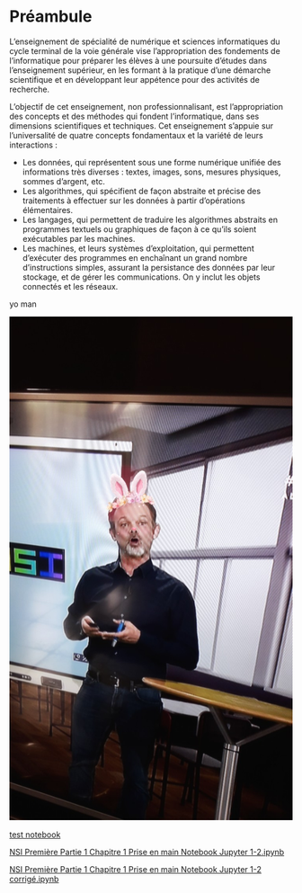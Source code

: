 # Préambule

L’enseignement de spécialité de numérique et sciences informatiques du cycle terminal de la
voie générale vise l’appropriation des fondements de l’informatique pour préparer les élèves
à une poursuite d’études dans l’enseignement supérieur, en les formant à la pratique d’une
démarche scientifique et en développant leur appétence pour des activités de recherche.

L’objectif de cet enseignement, non professionnalisant, est l’appropriation des concepts et
des méthodes qui fondent l’informatique, dans ses dimensions scientifiques et techniques.
Cet enseignement s’appuie sur l’universalité de quatre concepts fondamentaux et la variété
de leurs interactions :

- Les données, qui représentent sous une forme numérique unifiée des informations
très diverses : textes, images, sons, mesures physiques, sommes d’argent, etc.
- Les algorithmes, qui spécifient de façon abstraite et précise des traitements à
effectuer sur les données à partir d’opérations élémentaires.
- Les langages, qui permettent de traduire les algorithmes abstraits en programmes
textuels ou graphiques de façon à ce qu’ils soient exécutables par les machines.
- Les machines, et leurs systèmes d’exploitation, qui permettent d’exécuter des
programmes en enchaînant un grand nombre d’instructions simples, assurant la
persistance des données par leur stockage, et de gérer les communications. On y
inclut les objets connectés et les réseaux.

yo man 

![lumni](lumni.png)


[test notebook](https://github.dev/Charles-depot/mdbook-pdf/blob/main/src/Partie_1_Chapitre_1%20_Prise_1_2.ipynb)

[NSI Première Partie 1 Chapitre 1 Prise en main Notebook Jupyter 1-2.ipynb](https://nuage03.apps.education.fr/index.php/s/SPezAAJ39X3MtqH)

[NSI Première Partie 1 Chapitre 1 Prise en main Notebook Jupyter 1-2 corrigé.ipynb](https://nuage03.apps.education.fr/index.php/s/Cn6H2odEH3DmasR)
